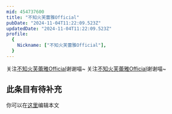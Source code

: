 ```yaml
---
mid: 454737600
title: "不知火芙蕾雅Official"
pubDate: "2024-11-04T11:22:09.523Z"
updatedDate: "2024-11-04T11:22:09.523Z"
profile:
  {
    Nickname: ["不知火芙蕾雅Official"],
  }
---
```


关注[不知火芙蕾雅Official](https://space.bilibili.com/454737600)谢谢喵~ 关注[不知火芙蕾雅Official](https://space.bilibili.com/454737600)谢谢喵~

## 此条目有待补充
你可以在[这里](https://github.com/Yuhanawa/VTuber.ICU/edit/master/src/content/v/不知火芙蕾雅Official/index.md)编辑本文
